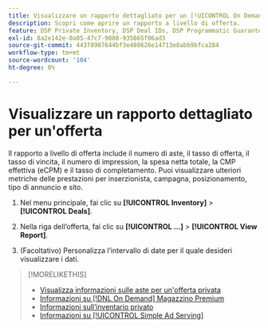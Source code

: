 ```yaml
---
title: Visualizzare un rapporto dettagliato per un [!UICONTROL On Demand], o [!UICONTROL Simple Ad Serving] Offerta
description: Scopri come aprire un rapporto a livello di offerta.
feature: DSP Private Inventory, DSP Deal IDs, DSP Programmatic Guaranteed Deals, DSP On Demand Inventory, DSP Simple Ad Serving
exl-id: 8a2e142e-0a05-47c7-9888-935665f06ad3
source-git-commit: 443f8907644bf3e480626e14713e8abb9bfca284
workflow-type: tm+mt
source-wordcount: '104'
ht-degree: 0%

---
```


# Visualizzare un rapporto dettagliato per un&#39;offerta

Il rapporto a livello di offerta include il numero di aste, il tasso di offerta, il tasso di vincita, il numero di impression, la spesa netta totale, la CMP effettiva (eCPM) e il tasso di completamento. Puoi visualizzare ulteriori metriche delle prestazioni per inserzionista, campagna, posizionamento, tipo di annuncio e sito.

1. Nel menu principale, fai clic su **[!UICONTROL Inventory]** > **[!UICONTROL Deals]**.

1. Nella riga dell’offerta, fai clic su **[!UICONTROL ...]** > **[!UICONTROL View Report]**.

1. (Facoltativo) Personalizza l’intervallo di date per il quale desideri visualizzare i dati.

>[!MORELIKETHIS]
>
>* [Visualizza informazioni sulle aste per un&#39;offerta privata](/help/dsp/inventory/private-deal-auction-insights.md)
>* [Informazioni su [!DNL On Demand] Magazzino Premium](on-demand-inventory-about.md)
>* [Informazioni sull’inventario privato](private-inventory-about.md)
>* [Informazioni su [!UICONTROL Simple Ad Serving]](simple-deal-about.md)

